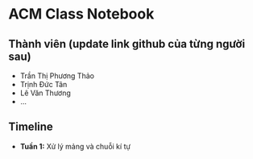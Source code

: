 # ACM Class Notebook

## Thành viên (update link github của từng người sau)

* Trần Thị Phương Thảo
* Trịnh Đức Tân
* Lê Văn Thương
* ...

## Timeline

* **Tuần 1:** Xử lý mảng và chuỗi kí tự
